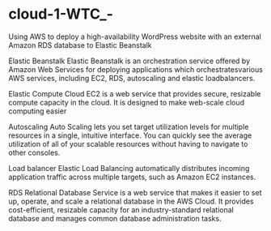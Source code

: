 # cloud-1-WTC_-

Using AWS to deploy a high-availability WordPress website with an external Amazon RDS database to Elastic Beanstalk

Elastic Beanstalk Elastic Beanstalk is an orchestration service offered by Amazon Web Services for deploying applications which orchestratesvarious AWS services, including EC2, RDS, autoscaling and elastic loadbalancers.

Elastic Compute Cloud EC2 is a web service that provides secure, resizable compute capacity in the cloud. It is designed to make web-scale cloud computing easier

Autoscaling Auto Scaling lets you set target utilization levels for multiple resources in a single, intuitive interface. You can quickly see the average utilization of all of your scalable resources without having to navigate to other consoles.

Load balancer Elastic Load Balancing automatically distributes incoming application traffic across multiple targets, such as Amazon EC2 instances.

RDS Relational Database Service is a web service that makes it easier to set up, operate, and scale a relational database in the AWS Cloud. It provides cost-efficient, resizable capacity for an industry-standard relational database and manages common database administration tasks.
